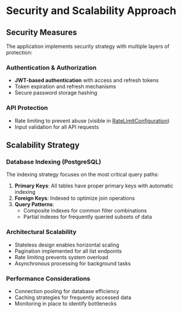 # Security and Scalability Approach

## Security Measures

The application implements security strategy with multiple layers of protection:

### Authentication & Authorization
- **JWT-based authentication** with access and refresh tokens
- Token expiration and refresh mechanisms
- Secure password storage hashing

### API Protection
- Rate limiting to prevent abuse (visible in [RateLimitConfiguration](src/main/kotlin/com/simplenotes/configuration/RateLimitConfiguration.kt))
- Input validation for all API requests

## Scalability Strategy

### Database Indexing (PostgreSQL)
The indexing strategy focuses on the most critical query paths:

1. **Primary Keys**: All tables have proper primary keys with automatic indexing
2. **Foreign Keys**: Indexed to optimize join operations
3. **Query Patterns**:
    - Composite indexes for common filter combinations
    - Partial indexes for frequently queried subsets of data

### Architectural Scalability
- Stateless design enables horizontal scaling
- Pagination implemented for all list endpoints
- Rate limiting prevents system overload
- Asynchronous processing for background tasks

### Performance Considerations
- Connection pooling for database efficiency
- Caching strategies for frequently accessed data
- Monitoring in place to identify bottlenecks
